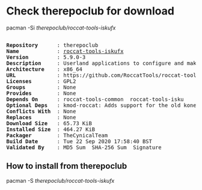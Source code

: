 # Check therepoclub for download

        
pacman -Si *therepoclub/roccat-tools-iskufx*

<div class="highlight"><pre class="highlight"><text>
<b>Repository</b>      : therepoclub
<b>Name</b>            : <a href='../../x86_64/roccat-tools-iskufx-5.9.0-3-x86_64.pkg.tar.zst'>roccat-tools-iskufx</a>
<b>Version</b>         : 5.9.0-3
<b>Description</b>     : Userland applications to configure and make extended use of ROCCAT Isku FX devices
<b>Architecture</b>    : x86_64
<b>URL</b>             : https://github.com/RoccatTools/roccat-tools
<b>Licenses</b>        : GPL2
<b>Groups</b>          : None
<b>Provides</b>        : None
<b>Depends On</b>      : roccat-tools-common  roccat-tools-isku
<b>Optional Deps</b>   : kmod-roccat: Adds support for the old kone device.
<b>Conflicts With</b>  : None
<b>Replaces</b>        : None
<b>Download Size</b>   : 65.73 KiB
<b>Installed Size</b>  : 464.27 KiB
<b>Packager</b>        : TheCynicalTeam <wayne6324@gmail.com>
<b>Build Date</b>      : Tue 22 Sep 2020 17:58:40 BST
<b>Validated By</b>    : MD5 Sum  SHA-256 Sum  Signature
</text></pre></div>

## How to install from therepoclub

        
pacman -S *therepoclub/roccat-tools-iskufx*
